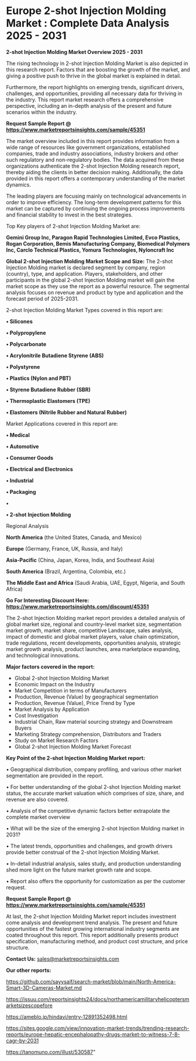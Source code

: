 # Europe 2-shot Injection Molding Market : Complete Data Analysis 2025 - 2031

<Strong> 2-shot Injection Molding Market Overview 2025 - 2031</strong>

The rising technology in 2-shot Injection Molding Market is also depicted in this research report. Factors that are boosting the growth of the market, and giving a positive push to thrive in the global market is explained in detail.

Furthermore, the report highlights on emerging trends, significant drivers, challenges, and opportunities, providing all necessary data for thriving in the industry. This report market research offers a comprehensive perspective, including an in-depth analysis of the present and future scenarios within the industry.

<strong>Request Sample Report @ <a href=https://www.marketreportsinsights.com/sample/45351>https://www.marketreportsinsights.com/sample/45351</a></strong>

The market overview included in this report provides information from a wide range of resources like government organizations, established companies, trade and industry associations, industry brokers and other such regulatory and non-regulatory bodies. The data acquired from these organizations authenticate the 2-shot Injection Molding research report, thereby aiding the clients in better decision making. Additionally, the data provided in this report offers a contemporary understanding of the market dynamics.

The leading players are focusing mainly on technological advancements in order to improve efficiency. The long-term development patterns for this market can be captured by continuing the ongoing process improvements and financial stability to invest in the best strategies.

Top Key players of 2-shot Injection Molding Market are:

<strong>Gemini Group Inc, Paragon Rapid Technologies Limited, Evco Plastics, Rogan Corporation, Bemis Manufacturing Company, Biomedical Polymers Inc, Carclo Technical Plastics, Yomura Technologies, Nyloncraft Inc</strong>

<strong><b>Global 2-shot Injection Molding Market Scope and Size:</b></strong>
The 2-shot Injection Molding market is declared segment by company, region (country), type, and application. Players, stakeholders, and other participants in the global 2-shot Injection Molding market will gain the market scope as they use the report as a powerful resource. The segmental analysis focuses on revenue and product by type and application and the forecast period of 2025-2031.

2-shot Injection Molding Market Types covered in this report are:

<strong>•  Silicones

•  Polypropylene

•  Polycarbonate

•  Acrylonitrile Butadiene Styrene (ABS)

•  Polystyrene

•  Plastics (Nylon and PBT)

•  Styrene Butadiene Rubber (SBR)

•  Thermoplastic Elastomers (TPE)

•  Elastomers (Nitrile Rubber and Natural Rubber)</strong>

Market Applications covered in this report are:

<strong>•  Medical

•  Automotive

•  Consumer Goods

•  Electrical and Electronics

•  Industrial

•  Packaging

•  

•  2-shot Injection Molding</strong> 

Regional Analysis

<strong>North America</strong> (the United States, Canada, and Mexico)

<strong>Europe</strong> (Germany, France, UK, Russia, and Italy)

<strong>Asia-Pacific</strong> (China, Japan, Korea, India, and Southeast Asia)

<strong>South America</strong> (Brazil, Argentina, Colombia, etc.)

<strong>The Middle East and Africa</strong> (Saudi Arabia, UAE, Egypt, Nigeria, and South Africa)

<strong>Go For Interesting Discount Here: <a href=https://www.marketreportsinsights.com/discount/45351>https://www.marketreportsinsights.com/discount/45351</a></strong>

The 2-shot Injection Molding market report provides a detailed analysis of global market size, regional and country-level market size, segmentation market growth, market share, competitive Landscape, sales analysis, impact of domestic and global market players, value chain optimization, trade regulations, recent developments, opportunities analysis, strategic market growth analysis, product launches, area marketplace expanding, and technological innovations.

<strong><b>Major factors covered in the report:</b></strong>
<ul>
  <li>Global 2-shot Injection Molding Market </li>
  <li>Economic Impact on the Industry</li>
  <li>Market Competition in terms of Manufacturers</li>
  <li>Production, Revenue (Value) by geographical segmentation</li>
  <li>Production, Revenue (Value), Price Trend by Type</li>
  <li>Market Analysis by Application</li>
  <li>Cost Investigation</li>
  <li>Industrial Chain, Raw material sourcing strategy and Downstream Buyers</li>
  <li>Marketing Strategy comprehension, Distributors and Traders</li>
  <li>Study on Market Research Factors</li>
  <li>Global 2-shot Injection Molding Market Forecast</li>
</ul>

<strong><b>Key Point of the 2-shot Injection Molding Market report:</b></strong>

• Geographical distribution, company profiling, and various other market segmentation are provided in the report.

• For better understanding of the global 2-shot Injection Molding market status, the accurate market valuation which comprises of size, share, and revenue are also covered.

• Analysis of the competitive dynamic factors better extrapolate the complete market overview

• What will be the size of the emerging 2-shot Injection Molding market in 2031?

• The latest trends, opportunities and challenges, and growth drivers provide better construal of the 2-shot Injection Molding Market.

• In-detail industrial analysis, sales study, and production understanding shed more light on the future market growth rate and scope.

• Report also offers the opportunity for customization as per the customer request.

<strong>Request Sample Report @ <a href=https://www.marketreportsinsights.com/sample/45351>https://www.marketreportsinsights.com/sample/45351</a></strong>

At last, the 2-shot Injection Molding Market report includes investment come analysis and development trend analysis. The present and future opportunities of the fastest growing international industry segments are coated throughout this report. This report additionally presents product specification, manufacturing method, and product cost structure, and price structure.

<strong>Contact Us:</strong>
sales@marketreportsinsights.com

<strong>Our other reports:</strong>

<a href=https://github.com/sayysaif/search-market/blob/main/North-America-Smart-3D-Cameras-Market.md>https://github.com/sayysaif/search-market/blob/main/North-America-Smart-3D-Cameras-Market.md</a>

<a href=https://issuu.com/reportsinsights24/docs/northamericamilitaryhelicoptersmarketsizescopefore>https://issuu.com/reportsinsights24/docs/northamericamilitaryhelicoptersmarketsizescopefore</a>

<a href=https://ameblo.jp/hindavi/entry-12891352498.html>https://ameblo.jp/hindavi/entry-12891352498.html</a>

<a href=https://sites.google.com/view/innovation-market-trends/trending-research-reports/europe-hepatic-encephalopathy-drugs-market-to-witness-7-8-cagr-by-2031>https://sites.google.com/view/innovation-market-trends/trending-research-reports/europe-hepatic-encephalopathy-drugs-market-to-witness-7-8-cagr-by-2031</a>

<a href=https://tanomuno.com/illust/530587>https://tanomuno.com/illust/530587</a>"
